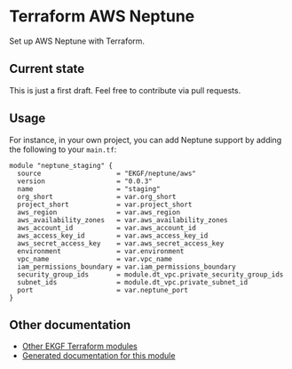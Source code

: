 # Terraform AWS Neptune

Set up AWS Neptune with Terraform.

## Current state

This is just a first draft. Feel free to contribute via pull requests.

## Usage

For instance, in your own project, you can add Neptune support by adding the following to your `main.tf`:

```hcl
module "neptune_staging" {
  source                   = "EKGF/neptune/aws"
  version                  = "0.0.3"
  name                     = "staging"
  org_short                = var.org_short
  project_short            = var.project_short
  aws_region               = var.aws_region
  aws_availability_zones   = var.aws_availability_zones
  aws_account_id           = var.aws_account_id
  aws_access_key_id        = var.aws_access_key_id
  aws_secret_access_key    = var.aws_secret_access_key
  environment              = var.environment
  vpc_name                 = var.vpc_name
  iam_permissions_boundary = var.iam_permissions_boundary
  security_group_ids       = module.dt_vpc.private_security_group_ids
  subnet_ids               = module.dt_vpc.private_subnet_id
  port                     = var.neptune_port
}
```

## Other documentation

- [Other EKGF Terraform modules](https://registry.terraform.io/namespaces/EKGF)
- [Generated documentation for this module](https://registry.terraform.io/modules/EKGF/neptune/aws/latest) 